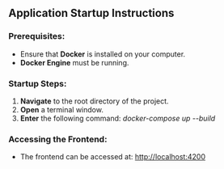## Application Startup Instructions

### Prerequisites:

- Ensure that **Docker** is installed on your computer.
- **Docker Engine** must be running.

### Startup Steps:

1. **Navigate** to the root directory of the project.
2. **Open** a terminal window.
3. **Enter** the following command: *docker-compose up --build*

### Accessing the Frontend:

- The frontend can be accessed at: [http://localhost:4200](http://localhost:4200)
